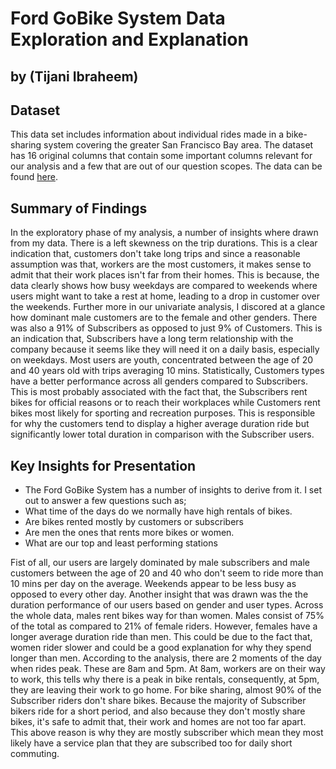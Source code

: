 # Ford GoBike System Data Exploration and Explanation
## by (Tijani Ibraheem)


## Dataset

This data set includes information about individual rides made in a bike-sharing system 
covering the greater San Francisco Bay area. The dataset has 16 original columns that 
contain some important columns relevant for our analysis and a few that are out of our 
question scopes. The data can be found [here](https://www.google.com/url?q=https://video.udacity-data.com/topher/2020/October/5f91cf38_201902-fordgobike-tripdata/201902-fordgobike-tripdata.csv&sa=D&source=editors&ust=1660749069764219&usg=AOvVaw3RMR1aglyvpDsJqlIz0tfk).


## Summary of Findings



In the exploratory phase of my analysis, a number of insights where drawn from my data. 
There is a left skewness on the trip durations. This is a clear indication that, customers 
don't take long trips and since a reasonable assumption was that, workers are the most 
customers, it makes sense to admit that their work places isn't far from their homes. 
This is because, the data clearly shows how busy weekdays are compared to weekends where 
users might want to take a rest at home, leading to a drop in customer over the weekends. 
Further more in our univariate analysis, I discored at a glance how dominant male customers 
are to the female and other genders. There was also a 91% of Subscribers as opposed to just 
9% of Customers. This is an indication that, Subscribers have a long term relationship with 
the company because it seems like they will need it on a daily basis, especially on weekdays. 
Most users are youth, concentrated between the age of 20 and 40 years old with trips averaging 
10 mins. Statistically, Customers types have a better performance across all genders compared 
to Subscribers. This is most probably associated with the fact that, the Subscribers rent bikes 
for official reasons or to reach their workplaces while Customers rent bikes most likely for 
sporting and recreation purposes. This is responsible for why the customers tend to display a 
higher average duration ride but significantly lower total duration in comparison with the 
Subscriber users.


## Key Insights for Presentation


- The Ford GoBike System has a number of insights to derive from it. I set out to answer a few 
questions such as; 
 - What time of the days do we normally have high rentals of bikes. 
 - Are bikes rented mostly by customers or subscribers 
 - Are men the ones that rents more bikes or women.
 - What are our top and least performing stations
 
 Fist of all, our users are largely dominated by male subscribers and male customers between 
 the age of 20 and 40 who don't seem to ride more than 10 mins per day on the average. Weekends 
 appear to be less busy as opposed to every other day. Another insight that was drawn was the the 
 duration performance of our users based on gender and user types. Across the whole data, males 
 rent bikes way for than women. Males consist of 75% of the total as compared to 21% of female 
 riders. However, females have a longer average duration ride than men. This could be due to the 
 fact that, women rider slower and could be a good explanation for why they spend longer than men.
 According to the analysis, there are 2 moments of the day when rides peak. These are 8am and 5pm.
 At 8am, workers are on their way to work, this tells why there is a peak in bike rentals, consequently,
 at 5pm, they are leaving their work to go home. For bike sharing, almost 90% of the Subscriber riders 
 don't share bikes. Because the majority of Subscriber bikers ride for a short period, and also because
 they don't mostly share bikes, it's safe to admit that, their work and homes are not too far apart.
 This above reason is why they are mostly subscriber which mean they most likely have a service plan 
 that they are subscribed too for daily short commuting.